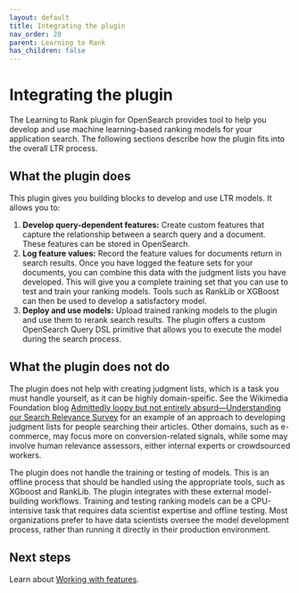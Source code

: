 ```yaml
---
layout: default
title: Integrating the plugin
nav_order: 20
parent: Learning to Rank
has_children: false
---
```


# Integrating the plugin

The Learning to Rank plugin for OpenSearch provides tool to help you develop and use machine learning-based ranking models for your application search. The following sections describe how the plugin fits into the overall LTR process.

## What the plugin does

This plugin gives you building blocks to develop and use LTR models. It allows you to: 

1. **Develop query-dependent features:** Create custom features that capture the relationship between a search query and a document. These features can be stored in OpenSearch.
2. **Log feature values:** Record the feature values for documents return in search results. Once you have logged the feature sets for your documents, you can combine this data with the judgment lists you have developed. This will give you a complete training set that you can use to test and train your ranking models. Tools such as RankLib or XGBoost can then be used to develop a satisfactory model.
3. **Deploy and use models:** Upload trained ranking models to the plugin and use them to rerank search results. The plugin offers a custom OpenSearch Query DSL primitive that allows you to execute the model during the search process.

## What the plugin does not do

The plugin does not help with creating judgment lists, which is a task you must handle yourself, as it can be highly domain-speific. See the Wikimedia Foundation blog [Admittedly loopy but not entirely absurd—Understanding our Search Relevance Survey](https://blog.wikimedia.org/2017/09/19/search-relevance-survey/) for an example of an approach to developing judgment lists for people searching their articles. Other domains, such as e-commerce, may focus more on conversion-related signals, while some may involve human relevance assessors, either internal experts or crowdsourced workers.

The plugin does not handle the training or testing of models. This is an offline process that should be handled using the appropriate tools, such as XGboost and RankLib. The plugin integrates with these external model-building workflows. Training and testing ranking models can be a CPU-intensive task that requires data scientist expertise and offline testing. Most organizations prefer to have data scientists oversee the model development process, rather than running it directly in their production environment.

## Next steps

Learn about [Working with features]({{site.url}}{{site.baseurl}}/search-plugins/ltr/working-with-features/).
